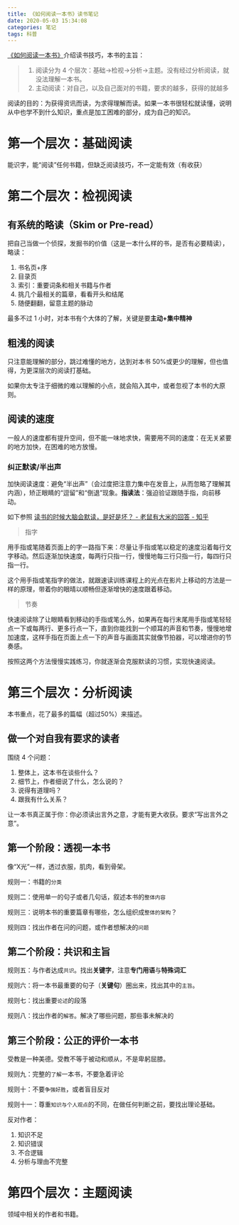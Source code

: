 ```yaml
---
title: 《如何阅读一本书》读书笔记
date: 2020-05-03 15:34:08
categories: 笔记
tags: 科普
---
```


[《如何阅读一本书》](https://book.douban.com/subject/1013208/)介绍读书技巧，本书的主旨：

> 1. 阅读分为 4 个层次：基础->检视->分析->主题。没有经过分析阅读，就没法理解一本书。
> 2. 主动阅读：对自己，以及自己面对的书籍，要求的越多，获得的就越多

阅读的目的：为获得资讯而读，为求得理解而读。如果一本书很轻松就读懂，说明从中也学不到什么知识，重点是加工困难的部分，成为自己的知识。

<!--more-->

# 第一个层次：基础阅读

能识字，能“阅读”任何书籍，但缺乏阅读技巧，不一定能有效（有收获）

# 第二个层次：检视阅读

## 有系统的略读（Skim or Pre-read）

把自己当做一个侦探，发掘书的价值（这是一本什么样的书，是否有必要精读），略读：

1. 书名页+序
2. 目录页
3. 索引：重要词条和相关书籍与作者
4. 挑几个最相关的篇章，看看开头和结尾
5. 随便翻翻，留意主题的脉动

最多不过 1 小时，对本书有个大体的了解，关键是要**主动+集中精神**

## 粗浅的阅读

只注意能理解的部分，跳过难懂的地方，达到对本书 50%或更少的理解，但也值得，为更深层次的阅读打基础。

如果你太专注于细微的难以理解的小点，就会陷入其中，或者忽视了本书的大原则。

## 阅读的速度

一般人的速度都有提升空间，但不能一味地求快，需要用不同的速度：在无关紧要的地方加快，在困难的地方放慢。

### 纠正默读/半出声

加快阅读速度：避免“半出声”（会过度把注意力集中在发音上，从而忽略了理解其内涵），矫正眼睛的“逗留”和“倒退”现象。**指读法**：强迫验证跟随手指，向前移动。

如下参照 [读书的时候大脑会默读，是好是坏？ - 老鼠有大米的回答 - 知乎](https://www.zhihu.com/question/291800073/answer/482788620) 

> 指字

用手指或笔随着页面上的字一路指下来：尽量让手指或笔以稳定的速度沿着每行文字移动。然后逐渐加快速度，每两行只指一行，慢慢地每三行只指一行，每四行只指一行。

这个用手指或笔指字的做法，就跟速读训练课程上的光点在影片上移动的方法是一样的原理，带着你的眼晴以顺畅但逐渐增快的速度跟着移动。

> 节奏

快速阅读除了让眼睛看到移动的手指或笔么外，如果再在每行末尾用手指或笔轻轻点一下或每两行、更多行点一下，直到你能找到一个顺耳的声音和节奏，慢慢地增加速度，这样手指在页面上点一下的声音与画面其实就像节拍器，可以增进你的节奏感。

按照这两个方法慢慢实践练习，你就逐渐会克服默读的习惯，实现快速阅读。

# 第三个层次：分析阅读

本书重点，花了最多的篇幅（超过50%）来描述。

## 做一个对自我有要求的读者

围绕 4 个问题：

1. 整体上，这本书在谈些什么？
2. 细节上，作者细说了什么，怎么说的？
3. 说得有道理吗？
4. 跟我有什么关系？

让一本书真正属于你：你必须读出言外之意，才能有更大收获。要求“写出言外之意”。

## 第一个阶段：透视一本书

像“X光”一样，透过衣服，肌肉，看到骨架。

规则一：书籍的`分类`

规则二：使用单一的句子或者几句话，叙述本书的`整体内容`

规则三：说明本书的重要篇章有哪些，怎么组织成`整体的架构`？

规则四：找出作者在问的问题，或作者想解决的`问题`

## 第二个阶段：共识和主旨

规则五：与作者达成`共识`。找出**关键字**，注意**专门用语**与**特殊词汇**

规则六：将一本书最重要的句子（**关键句**）圈出来，找出其中的`主旨`。

规则七：找出重要`论述`的段落

规则八：找出作者的`解答`。解决了哪些问题，那些事未解决的

## 第三个阶段：公正的评价一本书

受教是一种美德。受教不等于被动和顺从，不是卑躬屈膝。

规则九：完整的`了解`一本书，不要急着评论

规则十：不要`争强好胜`，或者盲目反对

规则十一：尊重`知识与个人观点`的不同，在做任何判断之前，要找出理论基础。

反对作者：

1. 知识不足
2. 知识错误
3. 不合逻辑
4. 分析与理由不完整

# 第四个层次：主题阅读

领域中相关的作者和书籍。
